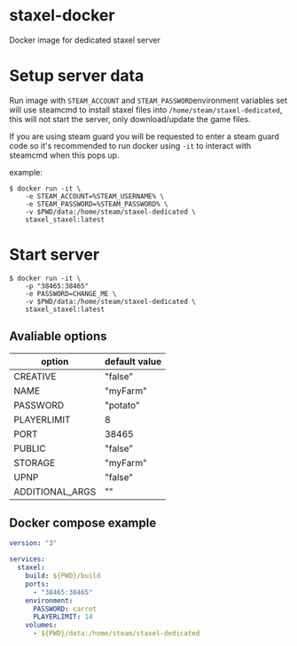 # staxel-docker

Docker image for dedicated staxel server

# Setup server data

Run image with `STEAM_ACCOUNT` and `STEAM_PASSWORD`environment variables set will use
steamcmd to install staxel files into `/home/steam/staxel-dedicated`, this will not start the server,
only download/update the game files.

If you are using steam guard you will be requested to enter a steam guard code so it's recommended to
run docker using `-it` to interact with steamcmd when this pops up.

example:

```console
$ docker run -it \
    -e STEAM_ACCOUNT=%STEAM_USERNAME% \
    -e STEAM_PASSWORD=%STEAM_PASSWORD% \
    -v $PWD/data:/home/steam/staxel-dedicated \
    staxel_staxel:latest
```

# Start server

```console
$ docker run -it \
    -p "38465:38465"
    -e PASSWORD=CHANGE_ME \
    -v $PWD/data:/home/steam/staxel-dedicated \
    staxel_staxel:latest
```

## Avaliable options

| option          | default value |
| --------------- | ------------- |
| CREATIVE        | "false"       |
| NAME            | "myFarm"      |
| PASSWORD        | "potato"      |
| PLAYERLIMIT     | 8             |
| PORT            | 38465         |
| PUBLIC          | "false"       |
| STORAGE         | "myFarm"      |
| UPNP            | "false"       |
| ADDITIONAL_ARGS | ""            |

## Docker compose example

```yaml
version: "3"

services:
  staxel:
    build: ${PWD}/build
    ports:
      - "38465:38465"
    environment:
      PASSWORD: carrot
      PLAYERLIMIT: 14
    volumes:
      - ${PWD}/data:/home/steam/staxel-dedicated
```
